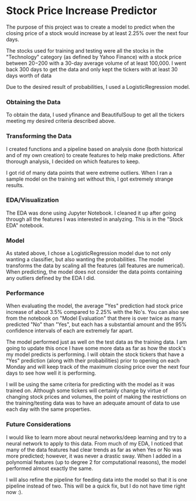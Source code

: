 # Stock Price Increase Predictor
The purpose of this project was to create a model to predict when the closing price of a stock would increase by at least 2.25% over the next four days.

The stocks used for training and testing were all the stocks in the "Technology" category (as defined by Yahoo Finance) with a stock price between $20-$200 with a 30-day average volume of at least 100,000. I went back 300 days to get the data and only kept the tickers with at least 30 days worth of data

Due to the desired result of probabilities, I used a LogisticRegression model.

### Obtaining the Data
To obtain the data, I used yfinance and BeautifulSoup to get all the tickers meeting my desired criteria described above.

### Transforming the Data
I created functions and a pipeline based on analysis done (both historical and of my own creation) to create features to help make predictions. After thorough analysis, I decided on which features to keep.

I got rid of many data points that were extreme outliers. When I ran a sample model on the training set without this, I got extremely strange results.

### EDA/Visualization
The EDA was done using Jupyter Notebook. I cleaned it up after going through all the features I was interested in analyzing. This is in the "Stock EDA" notebook.

### Model
As stated above, I chose a LogisticRegression model due to not only wanting a classifier, but also wanting the probabilities.
The model transforms the data by scaling all the features (all features are numerical).
When predicting, the model does not consider the data points containing any outliers defined by the EDA I did.

### Performance
When evaluating the model, the average "Yes" prediction had stock price increase of about 3.5% compared to 2.25% with the No's. You can also see from the notebook on "Model Evaluation" that there is over twice as many predicted "No" than "Yes", but each has a substantial amount and the 95% confidence intervals of each are extremely far apart.

The model performed just as well on the test data as the training data. I am going to update this once I have some more data as far as how the stock's my model predicts is performing. I will obtain the stock tickers that have a "Yes" prediction (along with their probabilities) prior to opening on each Monday and will keep track of the maximum closing price over the next four days to see how well it is performing.

I will be using the same criteria for predicting with the model as it was trained on. Although some tickers will certainly change by virtue of changing stock prices and volumes, the point of making the restrictions on the training/testing data was to have an adequate amount of data to use each day with the same properties.

### Future Considerations
I would like to learn more about neural networks/deep learning and try to a neural network to apply to this data. From much of my EDA, I noticed that many of the data features had clear trends as far as when Yes or No was more predicted; however, it was never a drastic sway. When I added in a polynomial features (up to degree 2 for computational reasons), the model performed almost exactly the same.

I will also refine the pipeline for feeding data into the model so that it is one pipeline instead of two. This will be a quick fix, but I do not have time right now :).
